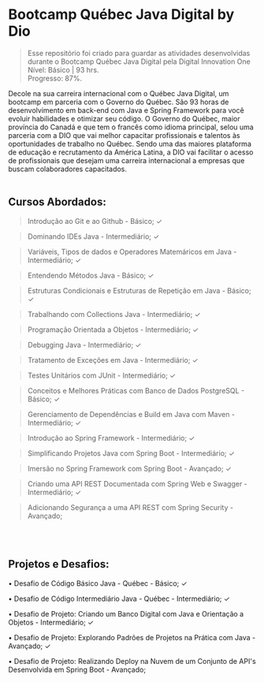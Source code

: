 # Bootcamp Québec Java Digital by Dio
> Esse repositório foi criado para guardar as atividades desenvolvidas durante o Bootcamp Québec Java Digital pela Digital Innovation One
> Nível: Básico  |  93 hrs. </br>
> Progresso: 87%.


Decole na sua carreira internacional com o Québec Java Digital, um bootcamp em parceria com o Governo do Québec. São 93 horas de desenvolvimento em back-end com Java e Spring Framework para você evoluir habilidades e otimizar seu código. O Governo do Québec, maior província do Canadá e que tem o francês como idioma principal, selou uma parceria com a DIO que vai melhor capacitar profissionais e talentos às oportunidades de trabalho no Québec. Sendo uma das maiores plataforma de educação e recrutamento da América Latina, a DIO vai facilitar o acesso de profissionais que desejam uma carreira internacional a empresas que buscam colaboradores capacitados.
<br>
<br>
<h2>Cursos Abordados:</h2>

> Introdução ao Git e ao Github - Básico; ✓

> Dominando IDEs Java - Intermediário; ✓

> Variáveis, Tipos de dados e Operadores Matemáricos em Java - Intermediário; ✓

> Entendendo Métodos Java - Básico; ✓

> Estruturas Condicionais e Estruturas de Repetição em Java - Básico; ✓

> Trabalhando com Collections Java - Intermediário; ✓

> Programação Orientada a Objetos - Intermediário; ✓

> Debugging Java - Intermediário; ✓

> Tratamento de Exceções em Java - Intermediário; ✓

> Testes Unitários com JUnit - Intermediário; ✓

> Conceitos e Melhores Práticas com Banco de Dados PostgreSQL - Básico; ✓

> Gerenciamento de Dependências e Build em Java com Maven - Intermediário; ✓

> Introdução ao Spring Framework - Intermediário; ✓

> Simplificando Projetos Java com Spring Boot - Intermediário; ✓

> Imersão no Spring Framework com Spring Boot - Avançado; ✓

> Criando uma API REST Documentada com Spring Web e Swagger - Intermediário; ✓

> Adicionando Segurança a uma API REST com Spring Security - Avançado;
<br>
<br>
<h2>Projetos e Desafios:</h2>

• Desafio de Código Básico Java - Québec - Básico; ✓

• Desafio de Código Intermediário Java - Québec - Intermediário; ✓

• Desafio de Projeto: Criando um Banco Digital com Java e Orientação a Objetos - Intermediário; ✓

• Desafio de Projeto: Explorando Padrões de Projetos na Prática com Java - Avançado; ✓

• Desafio de Projeto: Realizando Deploy na Nuvem de um Conjunto de API's Desenvolvida em Spring Boot - Avançado;
